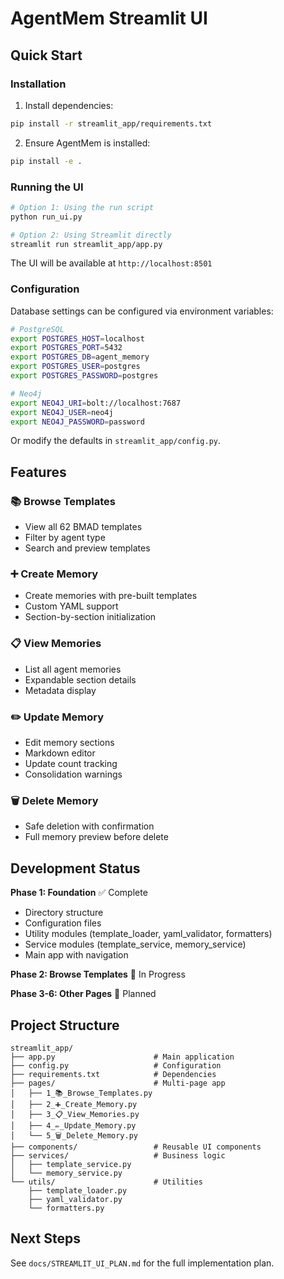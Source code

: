 # AgentMem Streamlit UI

## Quick Start

### Installation

1. Install dependencies:
```bash
pip install -r streamlit_app/requirements.txt
```

2. Ensure AgentMem is installed:
```bash
pip install -e .
```

### Running the UI

```bash
# Option 1: Using the run script
python run_ui.py

# Option 2: Using Streamlit directly
streamlit run streamlit_app/app.py
```

The UI will be available at `http://localhost:8501`

### Configuration

Database settings can be configured via environment variables:

```bash
# PostgreSQL
export POSTGRES_HOST=localhost
export POSTGRES_PORT=5432
export POSTGRES_DB=agent_memory
export POSTGRES_USER=postgres
export POSTGRES_PASSWORD=postgres

# Neo4j
export NEO4J_URI=bolt://localhost:7687
export NEO4J_USER=neo4j
export NEO4J_PASSWORD=password
```

Or modify the defaults in `streamlit_app/config.py`.

## Features

### 📚 Browse Templates
- View all 62 BMAD templates
- Filter by agent type
- Search and preview templates

### ➕ Create Memory
- Create memories with pre-built templates
- Custom YAML support
- Section-by-section initialization

### 📋 View Memories
- List all agent memories
- Expandable section details
- Metadata display

### ✏️ Update Memory
- Edit memory sections
- Markdown editor
- Update count tracking
- Consolidation warnings

### 🗑️ Delete Memory
- Safe deletion with confirmation
- Full memory preview before delete

## Development Status

**Phase 1: Foundation** ✅ Complete
- Directory structure
- Configuration files
- Utility modules (template_loader, yaml_validator, formatters)
- Service modules (template_service, memory_service)
- Main app with navigation

**Phase 2: Browse Templates** 🚧 In Progress

**Phase 3-6: Other Pages** 📅 Planned

## Project Structure

```
streamlit_app/
├── app.py                      # Main application
├── config.py                   # Configuration
├── requirements.txt            # Dependencies
├── pages/                      # Multi-page app
│   ├── 1_📚_Browse_Templates.py
│   ├── 2_➕_Create_Memory.py
│   ├── 3_📋_View_Memories.py
│   ├── 4_✏️_Update_Memory.py
│   └── 5_🗑️_Delete_Memory.py
├── components/                 # Reusable UI components
├── services/                   # Business logic
│   ├── template_service.py
│   └── memory_service.py
└── utils/                      # Utilities
    ├── template_loader.py
    ├── yaml_validator.py
    └── formatters.py
```

## Next Steps

See `docs/STREAMLIT_UI_PLAN.md` for the full implementation plan.
